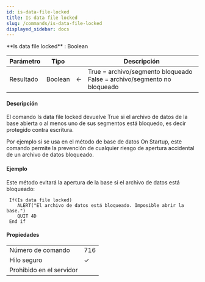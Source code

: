 ```yaml
---
id: is-data-file-locked
title: Is data file locked
slug: /commands/is-data-file-locked
displayed_sidebar: docs
---
```


<!--REF #_command_.Is data file locked.Syntax-->**Is data file locked**  : Boolean<!-- END REF-->
<!--REF #_command_.Is data file locked.Params-->
| Parámetro | Tipo |  | Descripción |
| --- | --- | --- | --- |
| Resultado | Boolean | &#8592; | True = archivo/segmento bloqueado False = archivo/segmento no bloqueado |

<!-- END REF-->

#### Descripción 

<!--REF #_command_.Is data file locked.Summary-->El comando Is data file locked devuelve True si el archivo de datos de la base abierta o al menos uno de sus segmentos está bloquedo, es decir protegido contra escritura.<!-- END REF--> 

Por ejemplo si se usa en el método de base de datos On Startup, este comando permite la prevención de cualquier riesgo de apertura accidental de un archivo de datos bloqueado. 

#### Ejemplo 

Este método evitará la apertura de la base si el archivo de datos está bloqueado: 

```4d
 If(Is data file locked)
    ALERT("El archivo de datos está bloqueado. Imposible abrir la base.")
    QUIT 4D
 End if
```


#### Propiedades
|  |  |
| --- | --- |
| Número de comando | 716 |
| Hilo seguro | &check; |
| Prohibido en el servidor ||


